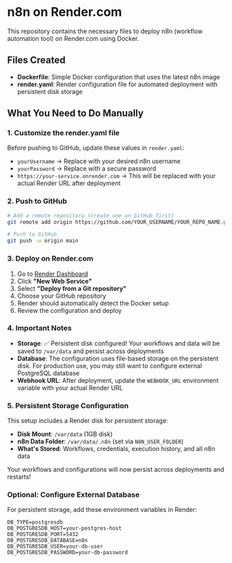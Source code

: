 # n8n on Render.com

This repository contains the necessary files to deploy n8n (workflow automation tool) on Render.com using Docker.

## Files Created

- **Dockerfile**: Simple Docker configuration that uses the latest n8n image
- **render.yaml**: Render configuration file for automated deployment with persistent disk storage

## What You Need to Do Manually

### 1. Customize the render.yaml file

Before pushing to GitHub, update these values in `render.yaml`:

- `yourUsername` → Replace with your desired n8n username
- `yourPassword` → Replace with a secure password
- `https://your-service.onrender.com` → This will be replaced with your actual Render URL after deployment

### 2. Push to GitHub

```bash
# Add a remote repository (create one on GitHub first)
git remote add origin https://github.com/YOUR_USERNAME/YOUR_REPO_NAME.git

# Push to GitHub
git push -u origin main
```

### 3. Deploy on Render.com

1. Go to [Render Dashboard](https://render.com/dashboard)
2. Click **"New Web Service"**
3. Select **"Deploy from a Git repository"**
4. Choose your GitHub repository
5. Render should automatically detect the Docker setup
6. Review the configuration and deploy

### 4. Important Notes

- **Storage**: ✅ Persistent disk configured! Your workflows and data will be saved to `/var/data` and persist across deployments
- **Database**: The configuration uses file-based storage on the persistent disk. For production use, you may still want to configure external PostgreSQL database
- **Webhook URL**: After deployment, update the `WEBHOOK_URL` environment variable with your actual Render URL

### 5. Persistent Storage Configuration

This setup includes a Render disk for persistent storage:

- **Disk Mount**: `/var/data` (1GB disk)
- **n8n Data Folder**: `/var/data/.n8n` (set via `N8N_USER_FOLDER`)
- **What's Stored**: Workflows, credentials, execution history, and all n8n data

Your workflows and configurations will now persist across deployments and restarts!

### Optional: Configure External Database

For persistent storage, add these environment variables in Render:

```
DB_TYPE=postgresdb
DB_POSTGRESDB_HOST=your-postgres-host
DB_POSTGRESDB_PORT=5432
DB_POSTGRESDB_DATABASE=n8n
DB_POSTGRESDB_USER=your-db-user
DB_POSTGRESDB_PASSWORD=your-db-password
``` 
